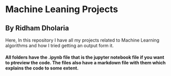 # Machine Leaning Projects
## By Ridham Dholaria

Here, In this repository I have all my projects related to Machine Learning algorithms and how I tried getting an output form it. 
#### All folders have the .ipynb file that is the jupyter notebook file if you want to ptreview the code. The files also have a markdown file with them which explains the code to some extent.
